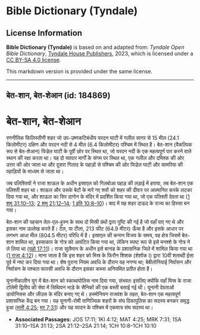 # Bible Dictionary (Tyndale)

## License Information

**Bible Dictionary (Tyndale)** is based on and adapted from: _Tyndale Open Bible Dictionary_, [Tyndale House Publishers](https://tyndaleopenresources.com/), 2023, which is licensed under a [CC BY-SA 4.0 license](https://creativecommons.org/licenses/by-sa/4.0/legalcode.en).

This markdown version is provided under the same license.



--------------------------------

## बेत-शान, बेत-शेआन (id: 184869)

बेत\-शान, बेत\-शेआन
===================

रणनीतिक फिलिस्तीनी शहर जो उप\-उष्णकटिबंधीय यरदन घाटी में गलील सागर से 15 मील (24\.1 किलोमीटर) दक्षिण और यरदन नदी से 4 मील (6\.4 किलोमीटर) पश्चिम में स्थित है। बेत\-शान (वैकल्पिक रूप से बेत\-शेआन) यिज्रेल घाटी के पूर्वी छोर पर स्थित था, जो यरदन नदी के एक महत्वपूर्ण पार करने वाले स्थान की रक्षा करता था। यह दो व्यापार मार्गों के संगम पर स्थित था, एक गलील और दमिश्क की ओर उत्तर की ओर जाता था और दूसरा गिलाद के पहाड़ों से पश्चिम की ओर यिज्रेल घाटी और सामरिया की पहाड़ियों के माध्यम से जाता था।

जब पलिश्तियों ने राजा शाऊल के अधीन इस्राएल को गिलबोआ पहाड़ की लड़ाई में हराया, तब बेत\-शान एक पलिश्ती शहर था। शाऊल और उसके बेटों के मारे गए शवों को शहर की दीवार पर अपमानित करके लटका दिया गया था, और शाऊल का सिर दागोन के मंदिर में प्रदर्शित किया गया था, जो एक पलिश्ती देवता था ([1 शमू 31:10–13](https://ref.ly/1Sam31:10-1Sam31:13); [2 शमू 21:12–14](https://ref.ly/2Sam21:12-2Sam21:14); [1 इति 10:8–10](https://ref.ly/1Chr10:8-1Chr10:10))। बाद में यह शहर दाऊद के राज्य का हिस्सा बन गया।

बेत\-शान की पहचान तेल\-एल\-हुस्न के साथ दो मिस्री ग्रंथों द्वारा पुष्टि की गई है जो वहाँ पाए गए थे और इसका नाम उल्लेख करते हैं। टेल, या टीला, 213 फीट (64\.9 मीटर) ऊँचा है और इसके आधार पर लगभग आधा मील (804\.5 मीटर) परिधि में है। इस्राएल की कनान विजय के समय, वह क्षेत्र जिसमें बेत\-शान शामिल था, इस्साकार के गोत्र को आवंटित किया गया था, लेकिन स्पष्ट रूप से इसे मनश्शे के गोत्र ने ले लिया था ([यहो 17:11](https://ref.ly/Josh17:11))। राजा सुलैमान के अधीन इसे बानाह के प्रशासनिक जिले में शामिल किया गया था ([1 राजा 4:12](https://ref.ly/1Kgs4:12))। माना जाता है कि इस शहर को मिस्र के फिरौन शिशक (शेशोंक I) द्वारा 10वीं शताब्दी ईसा पूर्व में नष्ट कर दिया गया था। शेष पुराना नियम अवधि के दौरान यह नगण्य था; बेबीलोनियाई निर्वासन और निर्वासन के पश्चात फारसी अवधि के दौरान इसका कब्जा अनियमित प्रतीत होता है। 

यूनानीकालीन युग में बेत\-शान को स्काथापोलिस नाम दिया गया, संभवतः इसलिए क्योंकि वहाँ मिस्र के राजा टॉलेमी द्वितीय की सेवा में सिथियन भाड़े के सैनिकों की एक बस्ती बसाई गई थी। यूनानी देवताओं डायोनिसस और ज़ीउस के मंदिर बनाए गए थे। हस्मोनियन राजवंश के तहत, बेत\-शान एक महत्वपूर्ण प्रशासनिक केंद्र बन गया। यह यूनानी\-रोमी वाणिज्यिक शहरों के संघ दिकापुलिस का सदस्य बनकर समृद्ध हुआ ([मत्ती 4:25](https://ref.ly/Matt4:25); [मर 7:31](https://ref.ly/Mark7:31)) और यह यरदन के पश्चिम में एकमात्र संघ सदस्य था।

* **Associated Passages:** JOS 17:11; 1KI 4:12; MAT 4:25; MRK 7:31; 1SA 31:10–1SA 31:13; 2SA 21:12–2SA 21:14; 1CH 10:8–1CH 10:10

